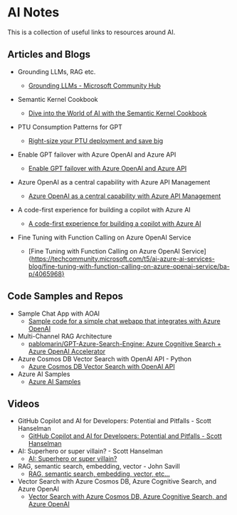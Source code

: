 # AI Notes

This is a collection of useful links to resources around AI.

## Articles and Blogs

* Grounding LLMs, RAG etc.

  * [Grounding LLMs - Microsoft Community Hub](https://techcommunity.microsoft.com/t5/fasttrack-for-azure/grounding-llms/ba-p/3843857#:~:text=What%20is%20Grounding%3F,relevance%20of%20the%20generated%20output.)
* Semantic Kernel Cookbook

  * [Dive into the World of AI with the Semantic Kernel Cookbook](https://techcommunity.microsoft.com/t5/educator-developer-blog/dive-into-the-world-of-ai-with-the-semantic-kernel-cookbook/ba-p/4032668)
* PTU Consumption Patterns for GPT

  * [Right-size your PTU deployment and save big](https://techcommunity.microsoft.com/t5/ai-azure-ai-services-blog/right-size-your-ptu-deployment-and-save-big/ba-p/4053857)
* Enable GPT failover with Azure OpenAI and Azure API

  * [Enable GPT failover with Azure OpenAI and Azure API](https://techcommunity.microsoft.com/t5/ai-azure-ai-services-blog/enable-gpt-failover-with-azure-openai-and-azure-api-management/ba-p/4038233)
* Azure OpenAI as a central capability with Azure API Management

  * [Azure OpenAI as a central capability with Azure API Management](https://github.com/Azure/enterprise-azureai?tab=readme-ov-file)
* A code-first experience for building a copilot with Azure AI

  * [A code-first experience for building a copilot with Azure AI](https://techcommunity.microsoft.com/t5/ai-ai-platform-blog/a-code-first-experience-for-building-a-copilot-with-azure-ai/ba-p/4058659)
* Fine Tuning with Function Calling on Azure OpenAI Service
  * [Fine Tuning with Function Calling on Azure OpenAI Service]{https://techcommunity.microsoft.com/t5/ai-azure-ai-services-blog/fine-tuning-with-function-calling-on-azure-openai-service/ba-p/4065968}
 
## Code Samples and Repos

* Sample Chat App with AOAI
  * [Sample code for a simple chat webapp that integrates with Azure OpenAI](https://github.com/microsoft/sample-app-aoai-chatGPT)
* Multi-Channel RAG Architecture
  * [pablomarin/GPT-Azure-Search-Engine: Azure Cognitive Search + Azure OpenAI Accelerator](https://github.com/pablomarin/GPT-Azure-Search-Engine)
* Azure Cosmos DB Vector Search with OpenAI API - Python
  * [Azure Cosmos DB Vector Search with OpenAI API](https://github.com/cjoakim/azure-cosmos-db-vector-search-openai-python)
* Azure AI Samples
  * [Azure AI Samples](https://github.com/azure-samples/azureai-samples)

## Videos

* GitHub Copilot and AI for Developers: Potential and Pitfalls - Scott Hanselman
  * [GitHub Copilot and AI for Developers: Potential and Pitfalls - Scott Hanselman](https://www.youtube.com/watch?v=5pbPLHYB6-0&t=1306s)
* AI: Superhero or super villain? - Scott Hanselman
  * [AI: Superhero or super villain?](https://www.youtube.com/watch?v=1TlI8lduPTE&t=4s)
* RAG, semantic search, embedding, vector - John Savill
  * [RAG, semantic search, embedding, vector, etc...](https://www.youtube.com/watch?v=orLGv2LgWDE&t=6s)
* Vector Search with Azure Cosmos DB, Azure Cognitive Search, and Azure OpenAI
  * [Vector Search with Azure Cosmos DB, Azure Cognitive Search, and Azure OpenAI](https://www.youtube.com/watch?v=5z32NS4IG0w)
